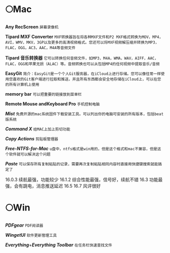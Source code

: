 # 🌕Mac
**Any RecScreen**
`屏幕录像机`

**Tipard MXF Converter**
`MXF转换器旨在将各种MXF文件和P2 MXF格式转换为MOV，MP4，AVI，WMV，MKV，3GP以及更多的高清视频格式。您还可以将MXF视频解压缩并转换为MP3，FLAC，OGG，AC3，AAC，M4A等音频文件`

**Tipard 音乐转换器**
`它可以转换任何音频文件，如MP3，M4A，WMA，WAV，AIFF，AAC，FLAC，OGG和苹果无损（ALAC）等。音频转换也可以从包括MP4的任何视频中提取音乐/音频`

**EasyGit**
`简介：EasyGit是一个个人Git服务器，在iCloud上进行存储。您可以像往常一样使用您喜欢的Git客户端进行拉取和推送，并且所有东西都会安全地存储在iCloud上，可以在您的所有计算机上使用`

**memory bar**
`可以把重要的链接放到菜单栏`

**Remote Mouse andKeyboard Pro**
`手机控制电脑`

***Mist***
`免费开源的mac系统固件下载安装工具。可以列出你的电脑可安装的所有版本，包括beat版系统`

***Command X***
`给MAC上加上剪切功能`

***Copy Actions***
`剪贴板管理器`

***Free-NTFS-for-Mac***
`u盘中，ntfs格式是win用的，但是这个格式和mac不兼容，但是这个软件就可以解决这个问题`

***Paste***
`可以保存所有复制粘贴的记录，需要再次复制粘贴相同内容时直接用快捷键搜索就能搞定了`

16.0.3 续航最强，功能较少
16.1.2 综合性能最强，信号好，续航不错
16.3 功能最强，会有跳电，消息推送延迟
16.5 
16.7 风评很好
# 🌕Win
***PDFgear***
`PDF阅读器`

***WingetUI***
`软件更新管理工具`

***Everything***+***Everything Toolbar***
`在任务栏快速查找文件`














